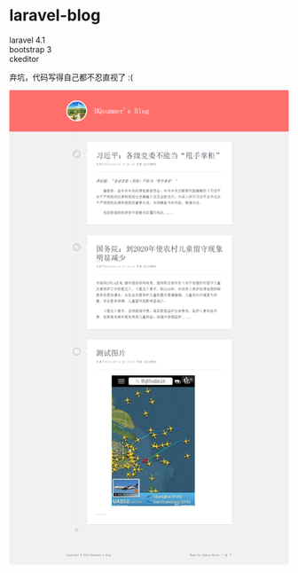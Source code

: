 laravel-blog
============
laravel 4.1<br>
bootstrap 3<br>
ckeditor<br>


弃坑，代码写得自己都不忍直视了 :(

![demo1](https://github.com/BQsummer/laravel-blog/raw/master/demo1.png)
